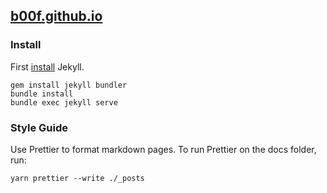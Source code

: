 ## [b00f.github.io](http://b00f.github.io/)

### Install

First [install](https://jekyllrb.com/docs/installation/ubuntu/) Jekyll.

```
gem install jekyll bundler
bundle install
bundle exec jekyll serve
```

### Style Guide

Use Prettier to format markdown pages. To run Prettier on the docs folder, run:

```
yarn prettier --write ./_posts
```
